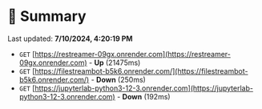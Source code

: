 # 📖 Summary
Last updated: **7/10/2024, 4:20:19 PM**

- `GET` [https://restreamer-09gx.onrender.com](https://restreamer-09gx.onrender.com) - **Up** (21475ms)
- `GET` [https://filestreambot-b5k6.onrender.com/](https://filestreambot-b5k6.onrender.com/) - **Down** (250ms)
- `GET` [https://jupyterlab-python3-12-3.onrender.com](https://jupyterlab-python3-12-3.onrender.com) - **Down** (192ms)
